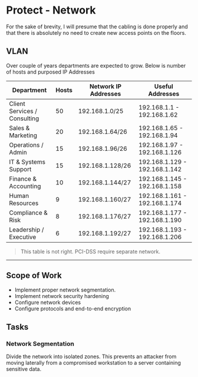 # Protect - Network

For the sake of brevity, I will presume that the cabling is done properly and that there is absolutely no need to create new access points on the floors.

## VLAN 

Over couple of years departments are expected to grow. Below is number of  hosts and purposed IP Addresses

|Department|Hosts|Network IP Addresses|Useful Addresses|
|----------------------|--------|---------------------------------|-----------------------------|
|Client Services / Consulting|50|192.168.1.0/25|192.168.1.1 - 192.168.1.62|
|Sales & Marketing|20|192.168.1.64/26|192.168.1.65 - 192.168.1.94|
|Operations / Admin|15|192.168.1.96/26|192.168.1.97 - 192.168.1.126|
|IT & Systems Support|15|192.168.1.128/26|192.168.1.129 - 192.168.1.142|
|Finance & Accounting|10|192.168.1.144/27|192.168.1.145 - 192.168.1.158|
|Human Resources|9|192.168.1.160/27|192.168.1.161 - 192.168.1.174|
|Compliance & Risk|8|192.168.1.176/27|192.168.1.177 - 192.168.1.190|
|Leadership / Executive|6|192.168.1.192/27|192.168.1.193 - 192.168.1.206|

> This table is not right. PCI-DSS require separate network.

---

## Scope of Work

- Implement proper network segmentation. 
- Implement network security hardening
- Configure network devices
- Configure protocols and end-to-end encryption

## Tasks

### Network Segmentation

Divide the network into isolated zones. This prevents an attacker from moving laterally from a compromised workstation to a server containing sensitive data.
